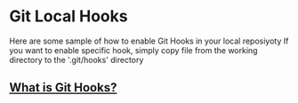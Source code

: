 # Git Local Hooks

Here are some sample of how to enable Git Hooks in your local reposiyoty
If you want to enable specific hook, simply copy file from the working directory to the '.git/hooks' directory

## <a href="https://www.atlassian.com/git/tutorials/git-hooks#:~:text=Git%20hooks%20are%20scripts%20that,in%20the%20development%20life%20cycle." target="_blank">What is Git Hooks?</a>

